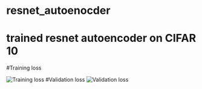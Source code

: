 # resnet_autoenocder
# trained resnet autoencoder on CIFAR 10
#Training loss

![Training loss](https://user-images.githubusercontent.com/34626942/153266059-1eceece8-41b0-430a-a8b8-629d0117dacf.svg)
#Validation loss
![Validation loss](https://user-images.githubusercontent.com/34626942/153266098-f50a6a1e-61f1-4759-a9be-1d57c6800841.svg)
